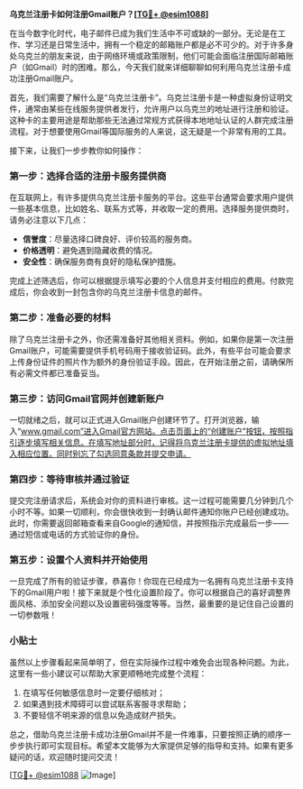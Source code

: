 **乌克兰注册卡如何注册Gmail账户？[[TG💪+ @esim1088](https://t.me/s/esim1088)]**

在当今数字化时代，电子邮件已成为我们生活中不可或缺的一部分。无论是在工作、学习还是日常生活中，拥有一个稳定的邮箱账户都是必不可少的。对于许多身处乌克兰的朋友来说，由于网络环境或政策限制，他们可能会面临注册国际邮箱账户（如Gmail）时的困难。那么，今天我们就来详细聊聊如何利用乌克兰注册卡成功注册Gmail账户。

首先，我们需要了解什么是“乌克兰注册卡”。乌克兰注册卡是一种虚拟身份证明文件，通常由某些在线服务提供者发行，允许用户以乌克兰的地址进行注册和验证。这种卡的主要用途是帮助那些无法通过常规方式获得本地地址认证的人群完成注册流程。对于想要使用Gmail等国际服务的人来说，这无疑是一个非常有用的工具。

接下来，让我们一步步教你如何操作：

### 第一步：选择合适的注册卡服务提供商

在互联网上，有许多提供乌克兰注册卡服务的平台。这些平台通常会要求用户提供一些基本信息，比如姓名、联系方式等，并收取一定的费用。选择服务提供商时，请务必注意以下几点：
- **信誉度**：尽量选择口碑良好、评价较高的服务商。
- **价格透明**：避免遇到隐藏收费的情况。
- **安全性**：确保服务商有良好的隐私保护措施。

完成上述筛选后，你可以根据提示填写必要的个人信息并支付相应的费用。付款完成后，你会收到一封包含你的乌克兰注册卡信息的邮件。

### 第二步：准备必要的材料

除了乌克兰注册卡之外，你还需准备好其他相关资料。例如，如果你是第一次注册Gmail账户，可能需要提供手机号码用于接收验证码。此外，有些平台可能会要求上传身份证件的照片作为额外的身份验证手段。因此，在开始注册之前，请确保所有必需文件都已准备妥当。

### 第三步：访问Gmail官网并创建新账户

一切就绪之后，就可以正式进入Gmail账户创建环节了。打开浏览器，输入“www.gmail.com”进入Gmail官方网站。点击页面上的“创建账户”按钮，按照指引逐步填写相关信息。在填写地址部分时，记得将乌克兰注册卡提供的虚拟地址填入相应位置。同时别忘了勾选同意条款并提交申请。

### 第四步：等待审核并通过验证

提交完注册请求后，系统会对你的资料进行审核。这一过程可能需要几分钟到几个小时不等。如果一切顺利，你会很快收到一封确认邮件通知你账户已经创建成功。此时，你需要返回邮箱查看来自Google的通知信，并按照指示完成最后一步——通过短信或电话的方式验证你的身份。

### 第五步：设置个人资料并开始使用

一旦完成了所有的验证步骤，恭喜你！你现在已经成为一名拥有乌克兰注册卡支持下的Gmail用户啦！接下来就是个性化设置阶段了。你可以根据自己的喜好调整界面风格、添加安全问题以及设置密码强度等等。当然，最重要的是记住自己设置的一切参数哦！

### 小贴士

虽然以上步骤看起来简单明了，但在实际操作过程中难免会出现各种问题。为此，这里有一些小建议可以帮助大家更顺畅地完成整个流程：
1. 在填写任何敏感信息时一定要仔细核对；
2. 如果遇到技术障碍可以尝试联系客服寻求帮助；
3. 不要轻信不明来源的信息以免造成财产损失。

总之，借助乌克兰注册卡成功注册Gmail并不是一件难事，只要按照正确的顺序一步步执行即可实现目标。希望本文能够为大家提供足够的指导和支持。如果有更多疑问的话，欢迎随时提问交流！

[[TG💪+ @esim1088](https://t.me/s/esim1088) ![Image](https://i.postimg.cc/4NQfJmqS/Snipaste-2025-05-13-00-14-12.png)]
